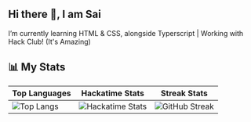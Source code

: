 ## Hi there 👋, I am Sai
I’m currently learning HTML & CSS, alongside Typerscript | 
Working with Hack Club! (It's Amazing)
<!--
**saineela/saineela** is a ✨ _special_ ✨ repository because its `README.md` (this file) appears on your GitHub profile.

Here are some ideas to get you started:

- 🔭 I’m currently working on Projects
- 🌱 I’m currently learning HTML & CSS, alongside Typerscript
- 👯 I’m looking to collaborate on ...
- 🤔 I’m looking for help with ...
- 💬 Ask me about ...
- 📫 How to reach me: ...
- 😄 Pronouns: ...
- ⚡ Fun fact: Hack Club is Amazing!
-->
## 📊 My Stats

| Top Languages | Hackatime Stats | Streak Stats |
|---------------|-----------------|--------------|
| ![Top Langs](https://github-readme-stats.vercel.app/api/top-langs/?username=saineela&layout=compact&theme=darcula) | ![Hackatime Stats](https://github-readme-stats.hackclub.dev/api/wakatime?username=19767&api_domain=hackatime.hackclub.com&theme=darcula&custom_title=Hackatime+Stats&layout=compact&cache_seconds=0&langs_count=8) | ![GitHub Streak](https://streak-stats.demolab.com?user=saineela&theme=darcula&hide_border=true) |
